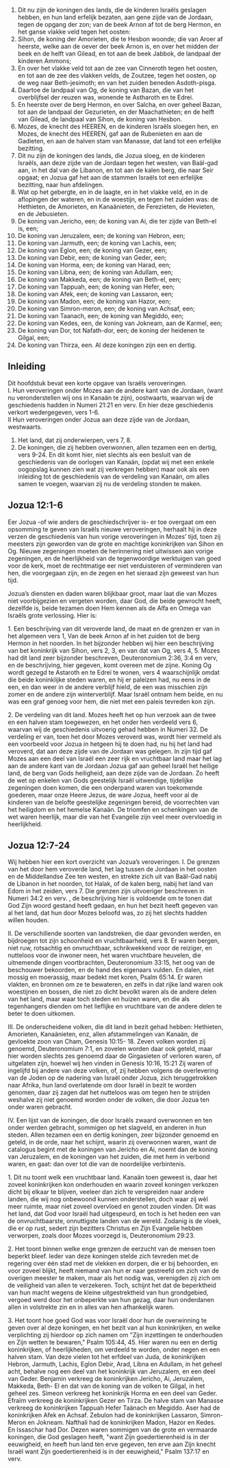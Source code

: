1. Dit nu zijn de koningen des lands, die de kinderen Israëls geslagen hebben, en hun land erfelijk bezaten, aan gene zijde van de Jordaan, tegen de opgang der zon; van de beek Arnon af tot de berg Hermon, en het ganse vlakke veld tegen het oosten: 
2. Sihon, de koning der Amorieten, die te Hesbon woonde; die van Aroer af heerste, welke aan de oever der beek Arnon is, en over het midden der beek en de helft van Gilead, en tot aan de beek Jabbok, de landpaal der kinderen Ammons; 
3. En over het vlakke veld tot aan de zee van Cinneroth tegen het oosten, en tot aan de zee des vlakken velds, de Zoutzee, tegen het oosten, op de weg naar Beth-jesimoth; en van het zuiden beneden Asdoth-pisga. 
4. Daartoe de landpaal van Og, de koning van Bazan, die van het overblijfsel der reuzen was, wonende te Astharoth en te Edrei. 
5. En heerste over de berg Hermon, en over Salcha, en over geheel Bazan, tot aan de landpaal der Gezurieten, en der Maachathieten; en de helft van Gilead, de landpaal van Sihon, de koning van Hesbon. 
6. Mozes, de knecht des HEEREN, en de kinderen Israëls sloegen hen, en Mozes, de knecht des HEEREN, gaf aan de Rubenieten en aan de Gadieten, en aan de halven stam van Manasse, dat land tot een erfelijke bezitting. 
7. Dit nu zijn de koningen des lands, die Jozua sloeg, en de kinderen Israëls, aan deze zijde van de Jordaan tegen het westen, van Baäl-gad aan, in het dal van de Libanon, en tot aan de kalen berg, die naar Seir opgaat; en Jozua gaf het aan de stammen Israëls tot een erfelijke bezitting, naar hun afdelingen. 
8. Wat op het gebergte, en in de laagte, en in het vlakke veld, en in de aflopingen der wateren, en in de woestijn, en tegen het zuiden was: de Hethieten, de Amorieten, en Kanaänieten, de Ferezieten, de Hevieten, en de Jebusieten. 
9. De koning van Jericho, een; de koning van Ai, die ter zijde van Beth-el is, een; 
10. De koning van Jeruzalem, een; de koning van Hebron, een; 
11. De koning van Jarmuth, een; de koning van Lachis, een; 
12. De koning van Eglon, een; de koning van Gezer, een; 
13. De koning van Debir, een; de koning van Geder, een; 
14. De koning van Horma, een; de koning van Harad, een; 
15. De koning van Libna, een; de koning van Adullam, een; 
16. De koning van Makkeda, een; de koning van Beth-el, een; 
17. De koning van Tappuah, een; de koning van Hefer, een; 
18. De koning van Afek, een; de koning van Lassaron, een; 
19. De koning van Madon, een; de koning van Hazor, een; 
20. De koning van Simron-meron, een; de koning van Achsaf, een; 
21. De koning van Taanach, een; de koning van Megiddo, een; 
22. De koning van Kedes, een, de koning van Jokneam, aan de Karmel, een; 
23. De koning van Dor, tot Nafath-dor, een; de koning der heidenen te Gilgal, een; 
24. De koning van Thirza, een. Al deze koningen zijn een en dertig. 

## Inleiding 

Dit hoofdstuk bevat een korte opgave van Israëls veroveringen.   
I. Hun veroveringen onder Mozes aan de andere kant van de Jordaan, (want nu veronderstellen wij ons in Kanaän te zijn), oostwaarts, waarvan wij de geschiedenis hadden in Numeri 21:21 en verv. En hier deze geschiedenis verkort wedergegeven, vers 1-6.   
II Hun veroveringen onder Jozua aan deze zijde van de Jordaan, westwaarts.   
1. Het land, dat zij onderwierpen, vers 7, 8.   
2. De koningen, die zij hebben overwonnen, allen tezamen een en dertig, vers 9-24. En dit komt hier, niet slechts als een besluit van de geschiedenis van de oorlogen van Kanaän, (opdat wij met een enkele oogopslag kunnen zien wat zij verkregen hebben) maar ook als een inleiding tot de geschiedenis van de verdeling van Kanaän, om alles samen te voegen, waarvan zij nu de verdeling stonden te maken.   

## Jozua 12:1-6 

Eer Jozua -of wie anders de geschiedschrijver is- er toe overgaat om een opsomming te geven van Israëls nieuwe veroveringen, herhaalt hij in deze verzen de geschiedenis van hun vorige veroveringen in Mozes’ tijd, toen zij meesters zijn geworden van de grote en machtige koninkrijken van Sihon en Og. Nieuwe zegeningen moeten de herinnering niet uitwissen aan vorige zegeningen, en de heerlijkheid van de tegenwoordige werktuigen van goed voor de kerk, moet de rechtmatige eer niet verduisteren of verminderen van hen, die voorgegaan zijn, en de zegen en het sieraad zijn geweest van hun tijd. 

Jozua’s diensten en daden waren blijkbaar groot, maar laat die van Mozes niet voorbijgezien en vergeten worden, daar God, die beide gewrocht heeft, dezelfde is, beide tezamen doen Hem kennen als de Alfa en Omega van Israëls grote verlossing. Hier is:

1\. Een beschrijving van dit veroverde land, de maat en de grenzen er van in het algemeen vers 1, Van de beek Arnon af in het zuiden tot de berg Hermon in het noorden. In het bijzonder hebben wij hier een beschrijving van bet koninkrijk van Sihon, vers 2, 3, en van dat van Og, vers 4, 5. Mozes had dit land zeer bijzonder beschreven, Deuteronomium 2:36, 3:4 en verv, en de beschrijving, hier gegeven, komt overeen met de zijne. Koning Og wordt gezegd te Astaroth en te Edreï te wonen, vers 4 waarschijnlijk omdat die beide koninklijke steden waren, en hij er paleizen had, nu eens in de een, en dan weer in de andere verblijf hield, de een was misschien zijn zomer en de andere zijn winterverblijf. Maar Israël ontnam hem beide, en nu was een graf genoeg voor hem, die niet met een paleis tevreden kon zijn. 

2\. De verdeling van dit land. Mozes heeft het op hun verzoek aan de twee en een halven stam toegewezen, en het onder hen verdeeld vers 6, waarvan wij de geschiedenis uitvoerig gehad hebben in Numeri 32. De verdeling er van, toen het door Mozes veroverd was, wordt hier vermeld als een voorbeeld voor Jozua in hetgeen hij te doen had, nu hij het land had veroverd, dat aan deze zijde van de Jordaan was gelegen. In zijn tijd gaf Mozes aan een deel van Israël een zeer rijk en vruchtbaar land maar het lag aan de andere kant van de Jordaan Jozua gaf aan geheel Israël het heilige land, de berg van Gods heiligheid, aan deze zijde van de Jordaan. Zo heeft de wet op enkelen van Gods geestelijk Israël uitwendige, tijdelijke zegeningen doen komen, die een onderpand waren van toekomende goederen, maar onze Heere Jezus, de ware Jozua, heeft voor al de kinderen van de belofte geestelijke zegeningen bereid, de voorrechten van het heiligdom en het hemelse Kanaän. De triomfen en schenkingen van de wet waren heerlijk, maar die van het Evangelie zijn veel meer overvloedig in heerlijkheid. 

## Jozua 12:7-24 

Wij hebben hier een kort overzicht van Jozua’s veroveringen. I. De grenzen van het door hem veroverde land, het lag tussen de Jordaan in het oosten en de Middellandse Zee ten westen, en strekte zich uit van Baäl-Gad nabij de Libanon in het noorden, tot Halak, of de kalen berg, nabij het land van Edom in het zeiden, vers 7. Die grenzen zijn uitvoeriger beschreven in Numeri 34:2 en verv. , de beschrijving hier is voldoende om te tonen dat God Zijn woord gestand heeft gedaan, en hun het bezit heeft gegeven van al het land, dat hun door Mozes beloofd was, zo zij het slechts hadden willen houden. 

II. De verschillende soorten van landstreken, die daar gevonden werden, en bijdroegen tot zijn schoonheid en vruchtbaarheid, vers 8. Er waren bergen, niet ruw, rotsachtig en onvruchtbaar, schrikwekkend voor de reiziger, en nutteloos voor de inwoner neen, het waren vruchtbare heuvelen, die uitnemende dingen voortbrachten, Deuteronomium 33:15, het oog van de beschouwer bekoorden, en de hand des eigenaars vulden. En dalen, niet mossig en moerassig, maar bedekt met koren, Psalm 65:14. Er waren vlakten, en bronnen om ze te bewateren, en zelfs in dat rijke land waren ook woestijnen en bossen, die niet zo dicht bevolkt waren als de andere delen van het land, maar waar toch steden en huizen waren, en die als tegenhangers dienden om het lieflijke en vruchtbare van de andere delen te beter te doen uitkomen. 

III. De onderscheidene volken, die dit land in bezit gehad hebben: Hethieten, Amorieten, Kanaänieten, enz, allen afstammelingen van Kanaän, de gevloekte zoon van Cham, Genesis 10:15- 18. Zeven volken worden zij genoemd, Deuteronomium 7:1, en zovelen worden daar ook geteld, maar hier worden slechts zes genoemd daar de Girgasieten of verloren waren, of uitgelaten zijn, hoewel wij hen vinden in Genesis 10:16, 15:21 Zij waren of ingelijfd bij andere van deze volken, of, zij hebben volgens de overlevering van de Joden op de nadering van Israël onder Jozua, zich teruggetrokken naar Afrika, hun land overlatende om door Israël in bezit te worden genomen, daar zij zagen dat het nutteloos was om tegen hen te strijden weshalve zij niet genoemd worden onder de volken, die door Jozua ten onder waren gebracht. 

IV. Een lijst van de koningen, die door Israëls zwaard overwonnen en ten onder werden gebracht, sommigen op het slagveld, en anderen in hun steden. Allen tezamen een en dertig koningen, zeer bijzonder genoemd en geteld, in de orde, naar het schijnt, waarin zij overwonnen waren, want de catalogus begint met de koningen van Jericho en Ai, noemt dan de koning van Jeruzalem, en de koningen van het zuiden, die met hem in verbond waren, en gaat: dan over tot die van de noordelijke verbintenis. 

1\. Dit nu toont welk een vruchtbaar land. Kanaän toen geweest is, daar het zoveel koninkrijken kon onderhouden en waarin zoveel koningen verkozen dicht bij elkaar te blijven, veeleer dan zich te verspreiden naar andere landen, die wij nog onbewoond kunnen onderstellen, doch waar zij wèl meer ruimte, maar niet zoveel overvloed en genot zouden vinden. Dit was het land, dat God voor Israël had uitgespeurd, en toch is het heden een van de onvruchtbaarste, onnuttigste landen van de wereld. Zodanig is de vloek, die er op rust, sedert zijn bezitters Christus en Zijn Evangelie hebben verworpen, zoals door Mozes voorzegd is, Deuteronomium 29:23. 

2\. Het toont binnen welke enge grenzen de eerzucht van de mensen toen beperkt bleef. Ieder van deze koningen stelde zich tevreden met de regering over één stad met de vlekken en dorpen, die er bij behoorden, en voor zoveel blijkt, heeft niemand van hun er naar gestreefd om zich van de overigen meester te maken, maar als het nodig was, verenigden zij zich om de veiligheid van allen te verzekeren. Toch, schijnt het dat de beperktheid van hun macht wegens de kleine uitgestrektheid van hun grondgebied, vergoed werd door het onbeperkte van hun gezag, daar hun onderdanen allen in volstrekte zin en in alles van hen afhankelijk waren. 

3\. Het toont hoe goed God was voor Israël door hun de overwinning te geven over al deze koningen, en het bezit van al hun koninkrijken, en welke verplichting zij hierdoor op zich namen om "Zijn inzettingen te onderhouden en Zijn wetten te bewaren," Psalm 105:44, 45. Hier waren nu een en dertig koninkrijken, of heerlijkheden, om verdeeld te worden, onder negen en een halven stam. 
Van deze vielen tot het erfdeel van Juda, de koninkrijken Hebron, Jarmuth, Lachis, Eglon Debir, Arad, Libna en Adullam, in het geheel acht, behalve nog een deel van het koninkrijk van Jeruzalem, en een deel van Geder. 
Benjamin verkreeg de koninkrijken Jericho, Ai, Jeruzalem, Makkeda, Beth- El en dat van de koning van de volken te Gilgal, in het geheel zes. 
Simeon verkreeg het koninkrijk Horma en een deel van Geder. Efraïm verkreeg de koninkrijken Gezer en Tirza. 
De halve stam van Manasse verkreeg de koninkrijken Tappuah Hefer Taänach en Megiddo. 
Aser had de koninkrijken Afek en Achsaf. 
Zebulon had de koninkrijken Lassaron, Simron-Meron en Jokneam. 
Nafthali had de koninkrijken Madon, Hazor en Kedes. 
En Issaschar had Dor. Dezen waren sommigen van de grote en vermaarde koningen, die God geslagen heeft, "want Zijn goedertierenheid is in der eeuwigheid, en heeft hun land ten erve gegeven, ten erve aan Zijn knecht Israël want Zijn goedertierenheid is in der eeuwigheid," Psalm 137:17 en verv. 

